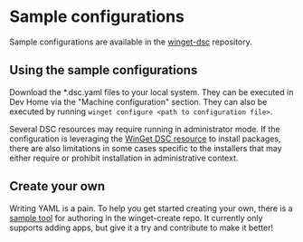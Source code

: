 # Sample configurations

Sample configurations are available in the [winget-dsc](https://github.com/microsoft/winget-dsc/tree/main/samples) repository.

## Using the sample configurations

Download the *.dsc.yaml files to your local system. They can be executed in Dev Home via the "Machine configuration" section. They can also be executed by running `winget configure <path to configuration file>`.

Several DSC resources may require running in administrator mode. If the configuration is leveraging the [WinGet DSC resource](https://www.powershellgallery.com/packages/Microsoft.WinGet.DSC) to install packages, there are also limitations in some cases specific to the installers that may either require or prohibit installation in administrative context.

## Create your own

Writing YAML is a pain. To help you get started creating your own, there is a [sample tool](https://github.com/microsoft/winget-create/blob/main/Tools/WingetCreateMakeDSC.ps1) for authoring in the winget-create repo. It currently only supports adding apps, but give it a try and contribute to make it better!
